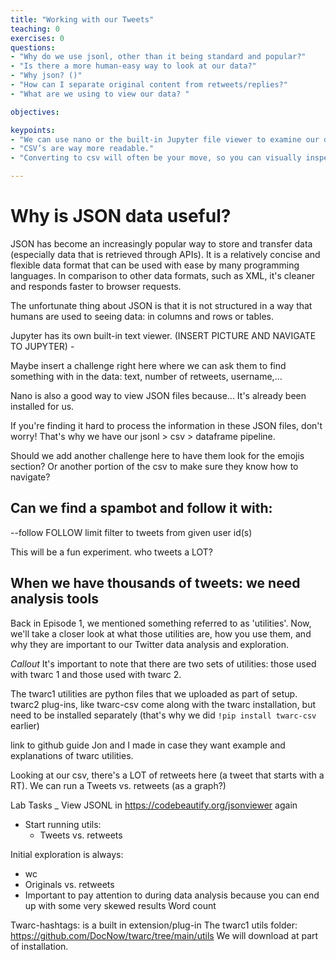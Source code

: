 ```yaml
---
title: "Working with our Tweets"
teaching: 0
exercises: 0
questions:
- "Why do we use jsonl, other than it being standard and popular?" 
- "Is there a more human-easy way to look at our data?"
- "Why json? ()"
- "How can I separate original content from retweets/replies?"
- "What are we using to view our data? "

objectives:

keypoints:
- "We can use nano or the built-in Jupyter file viewer to examine our data"
- "CSV’s are way more readable."
- "Converting to csv will often be your move, so you can visually inspect your data."

---
```


# Why is JSON data useful?

JSON has become an increasingly popular way to store and transfer data 
(especially data that is retrieved through APIs). It is a relatively concise 
and flexible data format that can be used with ease by many programming 
languages. In comparison to other data formats, such as XML, it's cleaner and 
responds faster to browser requests.

The unfortunate thing about JSON is that it is not structured in a way that 
humans are used to seeing data: in columns and rows or tables.

Jupyter has its own built-in text viewer. (INSERT PICTURE AND NAVIGATE TO 
JUPYTER) - 

Maybe insert a challenge right here where we can ask them to find 
something with in the data: text, number of retweets, username,...

Nano is also a good way to view JSON files because... It's already been 
installed for us.

If you're finding it hard to process the information in these JSON files, don't 
worry! That's why we have our jsonl > csv > dataframe pipeline.


Should we add another challenge here to have them look for the emojis section? 
Or another portion of the csv to make sure they know how to navigate?


## Can we find a spambot and follow it with:
--follow FOLLOW       limit filter to tweets from given user id(s)

This will be a fun experiment. who tweets a LOT?

## When we have thousands of tweets: we need analysis tools

Back in Episode 1, we mentioned something referred to as 'utilities'. Now, 
we'll take a closer look at what those utilities are, how you use them, and why 
they are important to our Twitter data analysis and exploration.




*Callout* It's important to note that there are two sets of utilities: those 
used with twarc 1 and those used with twarc 2. 

The twarc1 utilities are python files that we uploaded as part of setup. twarc2 
plug-ins, like twarc-csv come along with the twarc installation, but need
to be installed separately (that's why we did `!pip install twarc-csv` earlier)

link to github guide 
Jon 
and I made in case they want example and explanations of twarc utilities.

Looking at our csv, there's a LOT of retweets here (a tweet that 
starts with a RT). We can run a Tweets vs. retweets (as a graph?)

Lab Tasks
_ View JSONL in https://codebeautify.org/jsonviewer again

- Start running utils:
  - Tweets vs. retweets

Initial exploration is always:
- wc
- Originals vs. retweets
- Important to pay attention to during data analysis because you can end up with some very skewed results
Word count


Twarc-hashtags: is a built in extension/plug-in
The twarc1 utils folder:
https://github.com/DocNow/twarc/tree/main/utils
We will download at part of installation.
